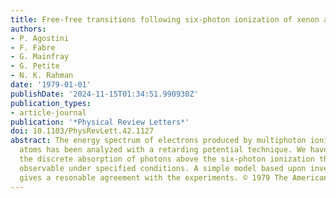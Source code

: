 ```yaml
---
title: Free-free transitions following six-photon ionization of xenon atoms
authors:
- P. Agostini
- F. Fabre
- G. Mainfray
- G. Petite
- N. K. Rahman
date: '1979-01-01'
publishDate: '2024-11-15T01:34:51.990930Z'
publication_types:
- article-journal
publication: '*Physical Review Letters*'
doi: 10.1103/PhysRevLett.42.1127
abstract: The energy spectrum of electrons produced by multiphoton ionization of xenon
  atoms has been analyzed with a retarding potential technique. We have shown that
  the discrete absorption of photons above the six-photon ionization threshold was
  observable under specified conditions. A simple model based upon inverse bremsstrahlung
  gives a resonable agreement with the experiments. © 1979 The American Physical Society.
---
```

